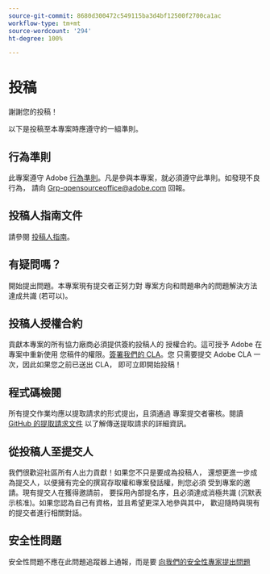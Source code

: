 ```yaml
---
source-git-commit: 8680d300472c549115ba3d4bf12500f2700ca1ac
workflow-type: tm+mt
source-wordcount: '294'
ht-degree: 100%

---
```

# 投稿

謝謝您的投稿！

以下是投稿至本專案時應遵守的一組準則。

## 行為準則

此專案遵守 Adobe [行為準則](code-of-conduct.md)。凡是參與本專案，就必須遵守此準則。如發現不良行為，
請向 [Grp-opensourceoffice@adobe.com](mailto:Grp-opensourceoffice@adobe.com) 回報。

## 投稿人指南文件

請參閱 [投稿人指南](https://experienceleague.adobe.com/docs/contributor/contributor-guide/introduction.html?lang=zh-Hant)。

## 有疑問嗎？

開始提出問題。本專案現有提交者正努力對
專案方向和問題串內的問題解決方法達成共識
(若可以)。

## 投稿人授權合約

貢獻本專案的所有協力廠商必須提供簽約投稿人的
授權合約。這可授予 Adobe 在專案中重新使用
您稿件的權限。[簽署我們的 CLA](http://opensource.adobe.com/cla.html)。您
只需要提交 Adobe CLA 一次，因此如果您之前已送出 CLA，
即可立即開始投稿！

## 程式碼檢閱

所有提交作業均應以提取請求的形式提出，且須通過
專案提交者審核。閱讀 [GitHub 的提取請求文件](https://help.github.com/articles/about-pull-requests/)
以了解傳送提取請求的詳細資訊。

<!--
Lastly, please follow the [pull request template](PULL_REQUEST_TEMPLATE.md) when
submitting a pull request!
-->

## 從投稿人至提交人

我們很歡迎社區所有人出力貢獻！如果您不只是要成為投稿人，
還想更進一步成為提交人，以便擁有完全的撰寫存取權和專案發話權，則您必須
受到專案的邀請。現有提交人在獲得邀請前，
要採用內部提名序，且必須達成消極共識 
(沉默表示核准)。如果您認為自己有資格，並且希望更深入地參與其中，
歡迎隨時與現有的提交者進行相關對話。

## 安全性問題

安全性問題不應在此問題追蹤器上通報，而是要 [向我們的安全性專家提出問題](https://helpx.adobe.com/tw/security/alertus.html)
